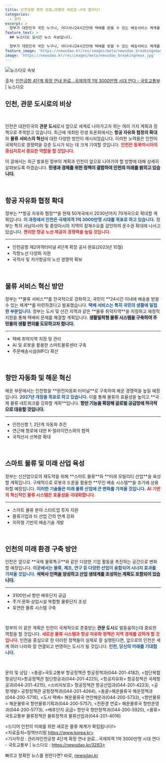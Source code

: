 ```yaml
---
title: 인천공항 확장 완료…여행의 새로운 시대 열리다!
categories:
  - 정치
excerpt: >
  정부가 대한민국 국민 누구나, 어디서나24시간안에 택배를 받을 수 있는 배송서비스 체계를 2030년까지 구축…
feature_text: >
  ## 뉴스다오 실시간 뉴스 속보입니다.

  정부가 대한민국 국민 누구나, 어디서나24시간안에 택배를 받을 수 있는 배송서비스 체계를 2030년까지 구축…
feature_image: 'https://newsdao.kr/res/images/meta/newsdao_breakingnews.jpg'
image: 'https://newsdao.kr/res/images/meta/newsdao_breakingnews.jpg'
---
```


![뉴스다오 속보](https://newsdao.kr/res/images/meta/newsdao_breakingnews.jpg)

<p>출처: <a href="https://newsdao.kr/3283" rel="dofollow">인천공항 4단계 확장 연내 완료…국제여객 1억 3000만명 시대 연다 - 국토교통부</a> | 뉴스다오</p>

<h2 data-ke-size="size26">인천, 관문 도시로의 비상</h2>

<p data-ke-size="size16">&nbsp;</p>

인천은 대한민국의 **관문 도시**로서 앞으로 세계로 나아가고자 하는 여러 가지 계획과 정책으로 주목받고 있습니다. 최근에 개최된 민생 토론회에서는 **항공 자유화 협정의 확대**와 **물류 서비스의 혁신**에 대한 다양한 방안이 제시되었습니다. 이러한 노력들은 인천이 국제적으로 경쟁력을 갖춘 도시가 되는 데 크게 기여할 것입니다. <b><span style="color: #ee2323;">인천은 동북아시아의 중심지로서 중요한 역할을 할 것입니다.</span></b> 

이 글에서는 최근 발표된 정부의 계획과 인천이 앞으로 나아가야 할 방향에 대해 상세히 살펴보도록 하겠습니다. <b><span style="background-color: #21538527;">민생과 경제를 위한 정책이 결합하여 인천의 미래를 밝히고 있습니다.</span></b> 

<p data-ke-size="size16">&nbsp;</p>

<h2 data-ke-size="size26">항공 자유화 협정 확대</h2>

<p data-ke-size="size16">정부는 **항공 자유화 협정**을 현재 50개국에서 2030년까지 70개국으로 확대할 계획입니다. <b><span style="color: #1a5490;">이 과정에서 인천은 국제여객 1억 3000만명 시대를 목표로 하고 있습니다.</span></b> 정부는 특히 서남아시아 및 중앙아시아 지역의 잠재수요를 감안하여 운수권 확대에 나서고 있습니다. <b><span style="color: #ee2323;">편리한 항공 노선 제공이 경쟁력을 높일 것입니다.</span></b> 
<hr>

<ul>
<li>인천공항 제2여객터미널 4단계 확장 공사 완료(2023년 10월)</li>
<li>직항노선 다양화 지원</li>
<li>국적사 및 저가항공의 노선 경쟁력 확보</li>
</ul>

<p data-ke-size="size16">&nbsp;</p>

<h2 data-ke-size="size26">물류 서비스 혁신 방안</h2>

<p data-ke-size="size16">정부는 **물류 서비스**를 전국적으로 강화하고, 국민이 **24시간 이내에 배송을 받을 수 있는 체계**를 마련하겠다고 발표했습니다. <b><span style="color: #1a5490;">택배 서비스는 특히 국민의 생활에 밀접한 부분입니다.</span></b> 정부는 도서 및 산간 지역과 같은 **물류 취약지역**을 지정하고 재정적 지원을 통해 택배비 문제를 해결할 계획입니다. <b><span style="background-color: #21538527;">생활밀착형 물류 시스템을 구축하여 주민들의 생활 편의를 도모하고자 합니다.</span></b> 
<hr>

<ul>
<li>택배 취약지역 지정 및 관리</li>
<li>AI 및 로봇을 활용한 스마트물류센터 구축</li>
<li>주문배송시설(MFC) 확산</li>
</ul>

<p data-ke-size="size16">&nbsp;</p>

<h2 data-ke-size="size26">항만 자동화 및 해운 혁신</h2>

<p data-ke-size="size16">해운 부문에서는 인천항을 **완전자동화 터미널**로 구축하여 해운 경쟁력을 높일 예정입니다. <b><span style="color: #1a5490;">2027년 개장을 목표로 하고 있습니다.</span></b> 이를 통해 물류의 효율성을 높이고 **국제 물류 네트워크를 강화할 계획**입니다. <b><span style="background-color: #21538527;">항만 기능을 확장해 글로벌 공급망에 적극적으로 대응할 것입니다.</span></b> 
<hr>

<ul>
<li>인천신항 1, 2단계 자동화 추진</li>
<li>연근해 항로에 대한 K-얼라이언스와의 협력</li>
<li>국적선사 선복량 확대</li>
</ul>

<p data-ke-size="size16">&nbsp;</p>

<h2 data-ke-size="size26">스마트 물류 및 미래 산업 육성</h2>

<p data-ke-size="size16">정부는 신산업으로의 재도약을 위해 **스마트 물류**와 **미래 모빌리티 산업**을 육성할 계획입니다. 구체적으로 로봇과 드론을 활용한 **무인 배송 시스템**을 조기에 상용화할 예정입니다. <b><span style="color: #1a5490;">이러한 기술들은 미래 물류 산업에 큰 변화를 가져올 것입니다.</span></b> <b><span style="color: #ee2323;">AI 기반의 혁신적인 물류 시스템은 효율성을 극대화합니다.</span></b>
<hr>

<ul>
<li>스마트 물류 분야 스타트업 투자 지원</li>
<li>물류기업과 타 산업 간의 연계 강화</li>
<li>지하철 기반의 배송기술 개발</li>
</ul>

<p data-ke-size="size16">&nbsp;</p>

<h2 data-ke-size="size26">인천의 미래 환경 구축 방안</h2>

<p data-ke-size="size16">인천은 앞으로 **국제 물류특구**와 같은 다양한 기업 활동을 촉진하는 공간으로 변화할 예정입니다. <b><span style="color: #1a5490;">이곳에서는 물류, 제조, 연구 등 다양한 산업이 융합되어 시너지 효과를 가져올 것입니다.</span></b> <b><span style="background-color: #21538527;">석박사 인력을 양성하고 산업 생태계를 조성하는 계획도 포함되어 있습니다.</span></b>
<hr>

<ul>
<li>3100만㎡ 항만 배후단지 공급</li>
<li>주거·문화·상업시설 복합형 물류단지 조성</li>
<li>유연한 물류 시스템 구축</li>
</ul>

<p data-ke-size="size16">&nbsp;</p>

정부의 이 같은 계획은 인천이 국제적으로 존중받는 **관문 도시**로 발돋움하는데 중요한 역할을 할 것입니다. <b><span style="color: #ee2323;">새로운 물류 시스템과 항공 자유화 정책은 지역 경제를 강하게 할 것입니다.</span></b> 인천을 중심으로 한 이러한 정책들이 실제로 잘 실행된다면, 앞으로의 인천은 세계 여러 나라와 잘 연결되고 번영하는 도시가 될 것입니다. <b><span style="color: #1a5490;">인천, 당신의 미래를 기대합니다.</span></b> 

<p data-ke-size="size16">&nbsp;</p> 

문의 및 상담 : <총괄>국토교통부 항공정책관 항공정책과(044-201-4182), <첨단복합항공단지>항공정책관 첨단항공과(044-201-4225), <항공자유화> 항공정책관 국제항공과(044-201-4215), <소비자보호> 항공정책관 항공산업과(044-201-4223), <공항개발> 공항정책관 공항정책과(044-201-4264), <총괄>해운물류국 해운정책과(044-200-5716), <도서 택배> 해운물류국 연안해운과(044-200-5733), <항만물류> 해운물류국 항만물류기획과(044-200-5757), <친환경 연료> 해운물류국 항만운영과(044-200-5773), <배후단지 공급> 항만국 항만정책과(044-200-5920), <물류> 국토교통부 물류정책관 물류정책과 물류산업과(044-201-4016) 

<드디어 인천의 미래를 위한 새로운 물류 체계가 확립됩니다!> <br>
<자료출처=정책브리핑 https://www.korea.kr> <br>
<기사작성 : 관리자인천공항 4단계 확장 연내 완료…국제여객 1억 3000만명 시대 연다 - 국토교통부 | 뉴스다오  : https://newsdao.kr/3283> 

빠르고 정확한 뉴스를 원한다면? 바로, <a href="https://newsdao.kr" rel="dofollow">newsdao.kr</a>


